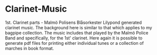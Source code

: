 Clarinet-Music
==============

1st. Clarinet parts - Malmö Polisens Blåsorkester Lilypond generated clarinet music. The background here is similar to that which applies to my bagpipe collection. The music includes that played by the Malmö Police Band and specifically, for the 1st' clarinet. Here again it is possible to generate pdf files for printing either individual tunes or a collection of marches in book format.
